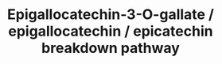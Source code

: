 ---
annotations:
- type: Pathway Ontology
  value: classic metabolic pathway
- type: Pathway Ontology
  value: xenobiotic metabolic pathway
authors:
- Jjjvanderhooft
- MaintBot
- Eweitz
description: 'Schematic representation of the metabolism of flavan-3-ols in the human
  body. Full arrows represent a direct link (most likely one enzyme or step involved),
  whereas dashed arrows represent most likely several enzymes or steps. Please note
  that the structures are found in human urine as conjugates with glucuronide, sulfate,
  and/or methyl groups. Flavan-3-ols are compounds abundant in food products like
  green tea, red wine, and chocolate. As a result of many people consuming one or
  more of these food products, the (conjugated) breakdown products of flavan-3-ols
  are often encountered in human urine. The breakdown is mostly the result of gut
  microbes that convert the food metabolites through different routes towards small
  phenolic acids and eventually benzoic acid that readilly forms a conjugate with
  glycine to result in hippuric acid, a common gut microbial product. A complete list
  of the conjugates encountered in urine after tea intake can be found with the study
  of Van der Hooft et al. (2012). The scheme was adapted from Roowi et al. (2010)
  based on the urinary compounds annotated and identified in the study by Van der
  Hooft et al. (2012).   Green tea flavan-3-ols: Colonic degradation and urinary excretion
  of catabolites by humans Roowi, Suri; Stalmach, Angelique; Mullen, William; Lean,
  Michael E. J.; Edwards, Christine A.; Crozier, Alan Journal of Agricultural and
  Food Chemistry (2010), 58 (2), 1296-1304 CODEN: JAFCAU; ISSN:0021-8561. (American
  Chemical Society)  Structural Elucidation and Quantification of Phenolic Conjugates
  Present in Human Urine after Tea Intake Justin J. J. van der Hooft, Ric C. H. de
  Vos, Velitchka Mihaleva, Raoul J. Bino, Lars Ridder, Niels de Roo, Doris M. Jacobs,
  John P. M. van Duynhoven, and Jacques Vervoort Analytical Chemistry 2012 84 (16),
  7263-7271 DOI: 10.1021/ac3017339'
last-edited: 2021-05-22
organisms:
- Homo sapiens
redirect_from:
- /index.php/Pathway:WP3682
- /instance/WP3682
schema-jsonld:
- '@context': https://schema.org/
  '@id': https://wikipathways.github.io/pathways/WP3682.html
  '@type': Dataset
  creator:
    '@type': Organization
    name: WikiPathways
  description: 'Schematic representation of the metabolism of flavan-3-ols in the
    human body. Full arrows represent a direct link (most likely one enzyme or step
    involved), whereas dashed arrows represent most likely several enzymes or steps.
    Please note that the structures are found in human urine as conjugates with glucuronide,
    sulfate, and/or methyl groups. Flavan-3-ols are compounds abundant in food products
    like green tea, red wine, and chocolate. As a result of many people consuming
    one or more of these food products, the (conjugated) breakdown products of flavan-3-ols
    are often encountered in human urine. The breakdown is mostly the result of gut
    microbes that convert the food metabolites through different routes towards small
    phenolic acids and eventually benzoic acid that readilly forms a conjugate with
    glycine to result in hippuric acid, a common gut microbial product. A complete
    list of the conjugates encountered in urine after tea intake can be found with
    the study of Van der Hooft et al. (2012). The scheme was adapted from Roowi et
    al. (2010) based on the urinary compounds annotated and identified in the study
    by Van der Hooft et al. (2012).   Green tea flavan-3-ols: Colonic degradation
    and urinary excretion of catabolites by humans Roowi, Suri; Stalmach, Angelique;
    Mullen, William; Lean, Michael E. J.; Edwards, Christine A.; Crozier, Alan Journal
    of Agricultural and Food Chemistry (2010), 58 (2), 1296-1304 CODEN: JAFCAU; ISSN:0021-8561.
    (American Chemical Society)  Structural Elucidation and Quantification of Phenolic
    Conjugates Present in Human Urine after Tea Intake Justin J. J. van der Hooft,
    Ric C. H. de Vos, Velitchka Mihaleva, Raoul J. Bino, Lars Ridder, Niels de Roo,
    Doris M. Jacobs, John P. M. van Duynhoven, and Jacques Vervoort Analytical Chemistry
    2012 84 (16), 7263-7271 DOI: 10.1021/ac3017339'
  keywords:
  - 3',4'-dihydroxy-
  - phenyl)-valeric acid
  - 3-(2",4",6"-trihydroxy)propan-2-ol
  - 3'-methoxy-4'hydroxy-
  - 3-(3'-hydroxyphenyl)-
  - 1-(3',4',5'-trihydroxyphenyl)-
  - 4-hydroxy-5-(3',4',5'-trihydroxyphenyl)-
  - 1-(3',4'-dihydroxyphenyl)-
  - 4-hydroxy-5-(3',5'-dihydroxyphenyl)-
  - 4-hydroxy-5(3',4'-didhydroxy-
  - (-)-Epigallocatechin
  - Pyrocatechol
  - propionic acid
  - 5-(3'-hydroxyphenyl)
  - 4-hydroxybenzoic acid
  - -gamma-valerolactone
  - (-)-Epicatechin
  - valeric acid
  - 5-(4'-hydroxyphenyl)
  - Gallic acid
  - 4-hydroxy-5-(3'-hydroxyphenyl)-
  - Pyrogallol
  - Hippuric acid
  - 4'-hydroxy-
  - phenylacetic acid
  - hydracrylic acid
  - 5-(3',5'-dihydroxyphenyl)
  - 5-(3',4',5'-trihydroxyphenyl)
  - (-)-Epigallocatechin-3-O-gallate
  - 5-(3',4'-dihydroxyphenyl)
  license: CC0
  name: Epigallocatechin-3-O-gallate / epigallocatechin / epicatechin breakdown pathway
seo: CreativeWork
title: Epigallocatechin-3-O-gallate / epigallocatechin / epicatechin breakdown pathway
wpid: WP3682
---